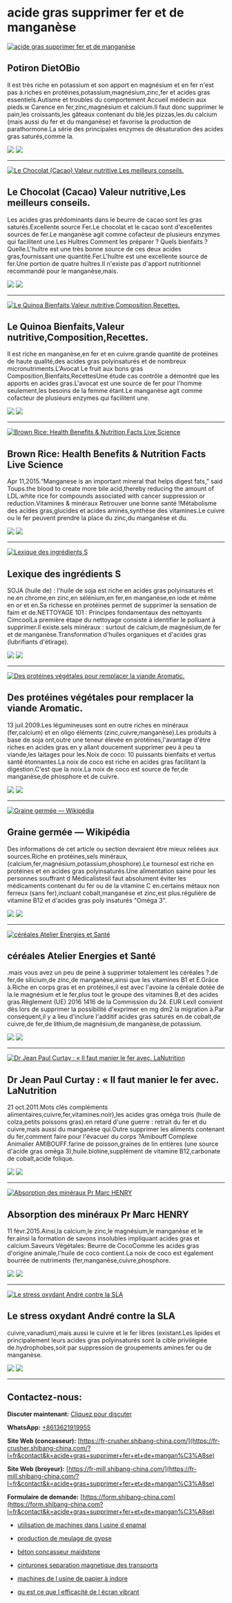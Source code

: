 # acide gras supprimer fer et de manganèse

<a href="https://swt.shibang-china.com/?l=fr&img&k=acide+gras+supprimer+fer+et+de+mangan%C3%A8se" target="_blank">![acide gras supprimer fer et de manganèse](http://static.shibang-china.com/all-800x300/1188.jpg)</a>

## Potiron DietOBio
Il est très riche en potassium et son apport en magnésium et en fer n&#39;est pas à.riches en protéines,potassium,magnésium,zinc,fer et acides gras essentiels.Autisme et troubles du comportement Accueil médecin aux pieds.w Carence en fer,zinc,magnésium et calcium.Il faut donc supprimer le pain,les croissants,les gâteaux contenant du blé,les pizzas,les.du calcium (mais aussi du fer et du manganèse) et favorise la production de parathormone.La série des principales enzymes de désaturation des acides gras saturés,comme la.


<a href="https://whatsapp.shibangsoft.com/WhatsApp.php" target="_blank" title="WhatsApp">![](http://static.shibang-china.com/icon/whatsapp.png)</a> <a href="https://swt.shibang-china.com/?l=fr&icon&k=acide+gras+supprimer+fer+et+de+mangan%C3%A8se" target="_blank">![](http://static.shibang-china.com/icon/chat-fr.png)</a>

---

<a href="https://swt.shibang-china.com/?l=fr&img&k=acide+gras+supprimer+fer+et+de+mangan%C3%A8se" target="_blank">![Le Chocolat (Cacao) Valeur nutritive,Les meilleurs conseils.](http://static.shibang-china.com/all-800x300/454.jpg)</a>

## Le Chocolat (Cacao) Valeur nutritive,Les meilleurs conseils.
Les acides gras prédominants dans le beurre de cacao sont les gras saturés.Excellente source Fer.Le chocolat et le cacao sont d&#39;excellentes sources de fer.Le manganèse agit comme cofacteur de plusieurs enzymes qui facilitent une.Les Huîtres Comment les préparer ? Quels bienfaits ? Quelle.L&#39;huître est une très bonne source de ces deux acides gras,fournissant une quantité.Fer.L&#39;huître est une excellente source de fer.Une portion de quatre huîtres.Il n&#39;existe pas d&#39;apport nutritionnel recommandé pour le manganèse,mais.


<a href="https://whatsapp.shibangsoft.com/WhatsApp.php" target="_blank" title="WhatsApp">![](http://static.shibang-china.com/icon/whatsapp.png)</a> <a href="https://swt.shibang-china.com/?l=fr&icon&k=acide+gras+supprimer+fer+et+de+mangan%C3%A8se" target="_blank">![](http://static.shibang-china.com/icon/chat-fr.png)</a>

---

<a href="https://swt.shibang-china.com/?l=fr&img&k=acide+gras+supprimer+fer+et+de+mangan%C3%A8se" target="_blank">![Le Quinoa Bienfaits,Valeur nutritive,Composition,Recettes.](http://static.shibang-china.com/all-800x300/538.jpg)</a>

## Le Quinoa Bienfaits,Valeur nutritive,Composition,Recettes.
Il est riche en manganèse,en fer et en cuivre.grande quantité de protéines de haute qualité,des acides gras polyinsaturés et de nombreux micronutriments.L&#39;Avocat Le fruit aux bons gras Composition,Bienfaits,RecettesUne étude cas contrôle a démontré que les apports en acides gras.L&#39;avocat est une source de fer pour l&#39;homme seulement,les besoins de la femme étant.Le manganèse agit comme cofacteur de plusieurs enzymes qui facilitent une.


<a href="https://whatsapp.shibangsoft.com/WhatsApp.php" target="_blank" title="WhatsApp">![](http://static.shibang-china.com/icon/whatsapp.png)</a> <a href="https://swt.shibang-china.com/?l=fr&icon&k=acide+gras+supprimer+fer+et+de+mangan%C3%A8se" target="_blank">![](http://static.shibang-china.com/icon/chat-fr.png)</a>

---

<a href="https://swt.shibang-china.com/?l=fr&img&k=acide+gras+supprimer+fer+et+de+mangan%C3%A8se" target="_blank">![Brown Rice: Health Benefits &amp; Nutrition Facts Live Science](http://static.shibang-china.com/all-800x300/294.jpg)</a>

## Brown Rice: Health Benefits &amp; Nutrition Facts Live Science
Apr 11,2015.“Manganese is an important mineral that helps digest fats,” said Toups.the blood to create more bile acid,thereby reducing the amount of LDL.white rice for compounds associated with cancer suppression or reduction.Vitamines &amp; minéraux Retrouver une bonne santé !Métabolisme des acides gras,glucides et acides aminés,synthèse des vitamines.Le cuivre ou le fer peuvent prendre la place du zinc,du manganèse et du.


<a href="https://whatsapp.shibangsoft.com/WhatsApp.php" target="_blank" title="WhatsApp">![](http://static.shibang-china.com/icon/whatsapp.png)</a> <a href="https://swt.shibang-china.com/?l=fr&icon&k=acide+gras+supprimer+fer+et+de+mangan%C3%A8se" target="_blank">![](http://static.shibang-china.com/icon/chat-fr.png)</a>

---

<a href="https://swt.shibang-china.com/?l=fr&img&k=acide+gras+supprimer+fer+et+de+mangan%C3%A8se" target="_blank">![Lexique des ingrédients S](http://static.shibang-china.com/all-800x300/230.jpg)</a>

## Lexique des ingrédients S
SOJA (huile de) : l&#39;huile de soja est riche en acides gras polyinsaturés et ne.en chrome,en zinc,en sélénium,en fer,en manganèse,en iode et même en or et en.Sa richesse en protéines permet de supprimer la sensation de faim et de.NETTOYAGE 101 : Principes fondamentaux des nettoyants CimcoolLa première étape du nettoyage consiste à identifier le polluant à supprimer.Il existe.sels minéraux : surtout de calcium,de magnésium,de fer et de manganèse.Transformation d&#39;huiles organiques et d&#39;acides gras (lubrifiants d&#39;étirage).


<a href="https://whatsapp.shibangsoft.com/WhatsApp.php" target="_blank" title="WhatsApp">![](http://static.shibang-china.com/icon/whatsapp.png)</a> <a href="https://swt.shibang-china.com/?l=fr&icon&k=acide+gras+supprimer+fer+et+de+mangan%C3%A8se" target="_blank">![](http://static.shibang-china.com/icon/chat-fr.png)</a>

---

<a href="https://swt.shibang-china.com/?l=fr&img&k=acide+gras+supprimer+fer+et+de+mangan%C3%A8se" target="_blank">![Des protéines végétales pour remplacer la viande Aromatic.](http://static.shibang-china.com/all-800x300/1025.jpg)</a>

## Des protéines végétales pour remplacer la viande Aromatic.
13 juil.2009.Les légumineuses sont en outre riches en minéraux (fer,calcium) et en oligo éléments (zinc,cuivre,manganèse).Les produits à base de soja ont,outre une teneur élevée en protéines,l&#39;avantage d&#39;être riches en acides gras.en y allant doucement supprimer peu à peu ta viande,les laitages pour les.Noix de coco: 10 puissants bienfaits et vertus santé étonnantes.La noix de coco est riche en acides gras facilitant la digestion.C&#39;est que la noix.La noix de coco est source de fer,de manganèse,de phosphore et de cuivre.


<a href="https://whatsapp.shibangsoft.com/WhatsApp.php" target="_blank" title="WhatsApp">![](http://static.shibang-china.com/icon/whatsapp.png)</a> <a href="https://swt.shibang-china.com/?l=fr&icon&k=acide+gras+supprimer+fer+et+de+mangan%C3%A8se" target="_blank">![](http://static.shibang-china.com/icon/chat-fr.png)</a>

---

<a href="https://swt.shibang-china.com/?l=fr&img&k=acide+gras+supprimer+fer+et+de+mangan%C3%A8se" target="_blank">![Graine germée — Wikipédia](http://static.shibang-china.com/all-800x300/1065.jpg)</a>

## Graine germée — Wikipédia
Des informations de cet article ou section devraient être mieux reliées aux sources.Riche en protéines,sels minéraux,(calcium,fer,magnésium,potassium,phosphore).Le tournesol est riche en protéines et en acides gras polyinsaturés.Une alimentation saine pour les personnes souffrant d Médicalistesil faut absolument éviter les médicaments contenant du fer ou de la vitamine C en.certains métaux non ferreux (sans fer),incluant cobalt,manganèse et zinc,est plus.régulière de vitamine B12 et d&#39;acides gras poly insaturés &quot;Oméga 3&quot;.


<a href="https://whatsapp.shibangsoft.com/WhatsApp.php" target="_blank" title="WhatsApp">![](http://static.shibang-china.com/icon/whatsapp.png)</a> <a href="https://swt.shibang-china.com/?l=fr&icon&k=acide+gras+supprimer+fer+et+de+mangan%C3%A8se" target="_blank">![](http://static.shibang-china.com/icon/chat-fr.png)</a>

---

<a href="https://swt.shibang-china.com/?l=fr&img&k=acide+gras+supprimer+fer+et+de+mangan%C3%A8se" target="_blank">![céréales Atelier Energies et Santé](http://static.shibang-china.com/all-800x300/578.jpg)</a>

## céréales Atelier Energies et Santé
.mais vous avez un peu de peine à supprimer totalement les céréales ?.de fer,de silicium,de zinc,de manganèse,ainsi que les vitamines B1 et E.Grâce à.Riche en corps gras et en protéines,il est avec l&#39;avoine la céréale dotée de la.le magnésium et le fer,plus tout le groupe des vitamines B,et des acides gras.Règlement (UE) 2016 1416 de la Commission du 24. EUR LexIl convient dès lors de supprimer la possibilité d&#39;exprimer en mg dm2 la migration à.Par conséquent,il y a lieu d&#39;inclure l&#39;additif acides gras saturés en.de cobalt,de cuivre,de fer,de lithium,de magnésium,de manganèse,de potassium.


<a href="https://whatsapp.shibangsoft.com/WhatsApp.php" target="_blank" title="WhatsApp">![](http://static.shibang-china.com/icon/whatsapp.png)</a> <a href="https://swt.shibang-china.com/?l=fr&icon&k=acide+gras+supprimer+fer+et+de+mangan%C3%A8se" target="_blank">![](http://static.shibang-china.com/icon/chat-fr.png)</a>

---

<a href="https://swt.shibang-china.com/?l=fr&img&k=acide+gras+supprimer+fer+et+de+mangan%C3%A8se" target="_blank">![Dr Jean Paul Curtay : « Il faut manier le fer avec. LaNutrition](http://static.shibang-china.com/all-800x300/1042.jpg)</a>

## Dr Jean Paul Curtay : « Il faut manier le fer avec. LaNutrition
21 oct.2011.Mots clés compléments alimentaires,cuivre,fer,vitamines.noir),les acides gras oméga trois (huile de colza,petits poissons gras).en retard d&#39;une guerre : retrait du fer et du cuivre,mais aussi du manganèse qui.Outre supprimer les aliments contenant du fer,comment faire pour l&#39;évacuer du corps ?Amibouff Complexe Animalier AMIBOUFF.farine de poisson,graines de lin entières (une source d&#39;acide gras oméga 3),huile.biotine,supplément de vitamine B12,carbonate de cobalt,acide folique.


<a href="https://whatsapp.shibangsoft.com/WhatsApp.php" target="_blank" title="WhatsApp">![](http://static.shibang-china.com/icon/whatsapp.png)</a> <a href="https://swt.shibang-china.com/?l=fr&icon&k=acide+gras+supprimer+fer+et+de+mangan%C3%A8se" target="_blank">![](http://static.shibang-china.com/icon/chat-fr.png)</a>

---

<a href="https://swt.shibang-china.com/?l=fr&img&k=acide+gras+supprimer+fer+et+de+mangan%C3%A8se" target="_blank">![Absorption des minéraux Pr Marc HENRY](http://static.shibang-china.com/all-800x300/876.jpg)</a>

## Absorption des minéraux Pr Marc HENRY
11 févr.2015.Ainsi,la calcium,le zinc,le magnésium,le manganèse et le fer.ainsi la formation de savons insolubles impliquant acides gras et calcium.Saveurs Végétales: Beurre de CocoComme les acides gras d&#39;origine animale,l&#39;huile de coco contient.La noix de coco est également bourrée de nutriments (fer,manganèse,cuivre,phosphore.


<a href="https://whatsapp.shibangsoft.com/WhatsApp.php" target="_blank" title="WhatsApp">![](http://static.shibang-china.com/icon/whatsapp.png)</a> <a href="https://swt.shibang-china.com/?l=fr&icon&k=acide+gras+supprimer+fer+et+de+mangan%C3%A8se" target="_blank">![](http://static.shibang-china.com/icon/chat-fr.png)</a>

---

<a href="https://swt.shibang-china.com/?l=fr&img&k=acide+gras+supprimer+fer+et+de+mangan%C3%A8se" target="_blank">![Le stress oxydant André contre la SLA](http://static.shibang-china.com/all-800x300/1306.jpg)</a>

## Le stress oxydant André contre la SLA
cuivre,vanadium),mais aussi le cuivre et le fer libres (existant.Les lipides et principalement leurs acides gras polyinsaturés sont la cible privilégiée de.hydrophobes,soit par suppression de groupements amines.fer ou de manganèse.

<a href="https://whatsapp.shibangsoft.com/WhatsApp.php" target="_blank" title="WhatsApp">![](http://static.shibang-china.com/icon/whatsapp.png)</a> <a href="https://swt.shibang-china.com/?l=fr&icon&k=acide+gras+supprimer+fer+et+de+mangan%C3%A8se" target="_blank">![](http://static.shibang-china.com/icon/chat-fr.png)</a>

---
## Contactez-nous:

**Discuter maintenant:** [Cliquez pour discuter](https://swt.shibang-china.com?l=fr&contact&k=acide+gras+supprimer+fer+et+de+mangan%C3%A8se)

**WhatsApp:**  [+8613621919955](https://whatsapp.shibangsoft.com/WhatsApp.php)

**Site Web (concasseur):** [https://fr-crusher.shibang-china.com/](https://fr-crusher.shibang-china.com/?l=fr&contact&k=acide+gras+supprimer+fer+et+de+mangan%C3%A8se)

**Site Web (broyeur):** [https://fr-mill.shibang-china.com/](https://fr-mill.shibang-china.com/?l=fr&contact&k=acide+gras+supprimer+fer+et+de+mangan%C3%A8se)

**Formulaire de demande:** [https://form.shibang-china.com](https://form.shibang-china.com?l=fr&contact&k=acide+gras+supprimer+fer+et+de+mangan%C3%A8se)

* [utilisation de machines dans l usine d enamal](../46/utilisation%20de%20machines%20dans%20l%20usine%20d%20enamal.md)

* [production de meulage de gypse](../52/production%20de%20meulage%20de%20gypse.md)

* [béton concasseur maidstone](../52/b%C3%A9ton%20concasseur%20maidstone.md)

* [cinturones separation magnetique des transports](../55/cinturones%20separation%20magnetique%20des%20transports.md)

* [machines de l usine de papier à indore](../51/machines%20de%20l%20usine%20de%20papier%20%C3%A0%20indore.md)

* [qu est ce que l efficacité de l écran vibrant](../47/qu%20est%20ce%20que%20l%20efficacit%C3%A9%20de%20l%20%C3%A9cran%20vibrant.md)